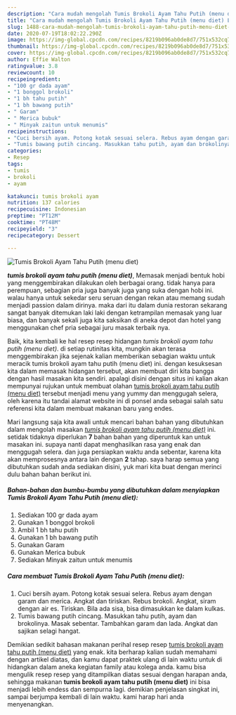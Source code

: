 ```yaml
---
description: "Cara mudah mengolah Tumis Brokoli Ayam Tahu Putih (menu diet) Lezat"
title: "Cara mudah mengolah Tumis Brokoli Ayam Tahu Putih (menu diet) Lezat"
slug: 1488-cara-mudah-mengolah-tumis-brokoli-ayam-tahu-putih-menu-diet-lezat
date: 2020-07-19T18:02:22.290Z
image: https://img-global.cpcdn.com/recipes/8219b096ab0de8d7/751x532cq70/tumis-brokoli-ayam-tahu-putih-menu-diet-foto-resep-utama.jpg
thumbnail: https://img-global.cpcdn.com/recipes/8219b096ab0de8d7/751x532cq70/tumis-brokoli-ayam-tahu-putih-menu-diet-foto-resep-utama.jpg
cover: https://img-global.cpcdn.com/recipes/8219b096ab0de8d7/751x532cq70/tumis-brokoli-ayam-tahu-putih-menu-diet-foto-resep-utama.jpg
author: Effie Walton
ratingvalue: 3.8
reviewcount: 10
recipeingredient:
- "100 gr dada ayam"
- "1 bonggol brokoli"
- "1 bh tahu putih"
- "1 bh bawang putih"
- " Garam"
- " Merica bubuk"
- " Minyak zaitun untuk menumis"
recipeinstructions:
- "Cuci bersih ayam. Potong kotak sesuai selera. Rebus ayam dengan garam dan merica. Angkat dan tiriskan. Rebus brokoli. Angkat, siram dengan air es. Tiriskan. Bila ada sisa, bisa dimasukkan ke dalam kulkas."
- "Tumis bawang putih cincang. Masukkan tahu putih, ayam dan brokolinya. Masak sebentar. Tambahkan garam dan lada. Angkat dan sajikan selagi hangat."
categories:
- Resep
tags:
- tumis
- brokoli
- ayam

katakunci: tumis brokoli ayam 
nutrition: 137 calories
recipecuisine: Indonesian
preptime: "PT12M"
cooktime: "PT48M"
recipeyield: "3"
recipecategory: Dessert

---
```



![Tumis Brokoli Ayam Tahu Putih (menu diet)](https://img-global.cpcdn.com/recipes/8219b096ab0de8d7/751x532cq70/tumis-brokoli-ayam-tahu-putih-menu-diet-foto-resep-utama.jpg)

<b><i>tumis brokoli ayam tahu putih (menu diet)</i></b>, Memasak menjadi bentuk hobi yang menggembirakan dilakukan oleh berbagai orang. tidak hanya para perempuan, sebagian pria juga banyak juga yang suka dengan hobi ini. walau hanya untuk sekedar seru seruan dengan rekan atau memang sudah menjadi passion dalam dirinya. maka dari itu dalam dunia restoran sekarang sangat banyak ditemukan laki laki dengan ketrampilan memasak yang luar biasa, dan banyak sekali juga kita saksikan di aneka depot dan hotel yang menggunakan chef pria sebagai juru masak terbaik nya.



Baik, kita kembali ke hal resep resep hidangan <i>tumis brokoli ayam tahu putih (menu diet)</i>. di setiap rutinitas kita, mungkin akan terasa menggembirakan jika sejenak kalian memberikan sebagian waktu untuk meracik tumis brokoli ayam tahu putih (menu diet) ini. dengan kesuksesan kita dalam memasak hidangan tersebut, akan membuat diri kita bangga dengan hasil masakan kita sendiri. apalagi disini dengan situs ini kalian akan mempunyai rujukan untuk membuat olahan <u>tumis brokoli ayam tahu putih (menu diet)</u> tersebut menjadi menu yang yummy dan menggugah selera, oleh karena itu tandai alamat website ini di ponsel anda sebagai salah satu referensi kita dalam membuat makanan baru yang endes.


Mari langsung saja kita awali untuk mencari bahan bahan yang dibutuhkan dalam mengolah masakan <u><i>tumis brokoli ayam tahu putih (menu diet)</i></u> ini. setidak tidaknya diperlukan <b>7</b> bahan bahan yang diperuntuk kan untuk masakan ini. supaya nanti dapat menghasilkan rasa yang enak dan menggugah selera. dan juga persiapkan waktu anda sebentar, karena kita akan memprosesnya antara lain dengan <b>2</b> tahap. saya harap semua yang dibutuhkan sudah anda sediakan disini, yuk mari kita buat dengan merinci dulu bahan bahan berikut ini.

<!--inarticleads1-->

##### Bahan-bahan dan bumbu-bumbu yang dibutuhkan dalam menyiapkan Tumis Brokoli Ayam Tahu Putih (menu diet):

1. Sediakan 100 gr dada ayam
1. Gunakan 1 bonggol brokoli
1. Ambil 1 bh tahu putih
1. Gunakan 1 bh bawang putih
1. Gunakan  Garam
1. Gunakan  Merica bubuk
1. Sediakan  Minyak zaitun untuk menumis




<!--inarticleads2-->

##### Cara membuat Tumis Brokoli Ayam Tahu Putih (menu diet):

1. Cuci bersih ayam. Potong kotak sesuai selera. Rebus ayam dengan garam dan merica. Angkat dan tiriskan. Rebus brokoli. Angkat, siram dengan air es. Tiriskan. Bila ada sisa, bisa dimasukkan ke dalam kulkas.
1. Tumis bawang putih cincang. Masukkan tahu putih, ayam dan brokolinya. Masak sebentar. Tambahkan garam dan lada. Angkat dan sajikan selagi hangat.




Demikian sedikit bahasan makanan perihal resep resep <u>tumis brokoli ayam tahu putih (menu diet)</u> yang enak. kita berharap kalian sudah memahami dengan artikel diatas, dan kamu dapat praktek ulang di lain waktu untuk di hidangkan dalam aneka kegiatan family atau kolega anda. kamu bisa mengulik resep resep yang ditampilkan diatas sesuai dengan harapan anda, sehingga makanan <b>tumis brokoli ayam tahu putih (menu diet)</b> ini bisa menjadi lebih endess dan sempurna lagi. demikian penjelasan singkat ini, sampai berjumpa kembali di lain waktu. kami harap hari anda menyenangkan.
